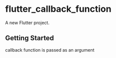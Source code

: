 # flutter_callback_function

A new Flutter project.

## Getting Started

callback function is passed as an argument